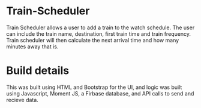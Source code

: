 # Train-Scheduler

Train Scheduler allows a user to add a train to the watch schedule.  The user can include the train name, destination, first train time and train frequency.  Train scheduler will then calculate the next arrival time and how many minutes away that is.

# Build details

This was built using HTML and Bootstrap for the UI, and logic was built using Javascript, Moment JS, a Firbase database, and API calls to send and recieve data. 
